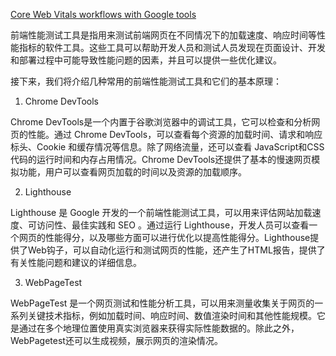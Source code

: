 

[Core Web Vitals workflows with Google tools](https://web.dev/articles/vitals-tools?hl=en#a_three_step_workflow_for_ensuring_your_websites_core_web_vitals_stay_healthy)



前端性能测试工具是指用来测试前端网页在不同情况下的加载速度、响应时间等性能指标的软件工具。这些工具可以帮助开发人员和测试人员发现在页面设计、开发和部署过程中可能导致性能问题的因素，并且可以提供一些优化建议。

接下来，我们将介绍几种常用的前端性能测试工具和它们的基本原理：

1. Chrome DevTools

Chrome DevTools是一个内置于谷歌浏览器中的调试工具，它可以检查和分析网页的性能。通过 Chrome DevTools，可以查看每个资源的加载时间、请求和响应标头、Cookie 和缓存情况等信息。除了网络流量，还可以查看 JavaScript和CSS代码的运行时间和内存占用情况。Chrome DevTools还提供了基本的慢速网页模拟功能，用户可以查看网页加载的时间以及资源的加载顺序。

2. Lighthouse

Lighthouse 是 Google 开发的一个前端性能测试工具，可以用来评估网站加载速度、可访问性、最佳实践和 SEO 。通过运行 Lighthouse，开发人员可以查看一个网页的性能得分，以及哪些方面可以进行优化以提高性能得分。Lighthouse提供了Web钩子，可以自动化运行和测试网页的性能，还产生了HTML报告，提供了有关性能问题和建议的详细信息。

3. WebPageTest

WebPageTest 是一个网页测试和性能分析工具，可以用来测量收集关于网页的一系列关键技术指标，例如加载时间、响应时间、数值渲染时间和其他性能规模。它是通过在多个地理位置使用真实浏览器来获得实际性能数据的。除此之外，WebPagetest还可以生成视频，展示网页的渲染情况。
